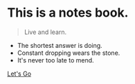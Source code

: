 # This is a notes book.

> Live and learn.

- The shortest answer is doing.
- Constant dropping wears the stone.
- It's never too late to mend.

<!-- [GitHub](https://github.com/zlmica/Notes_book/) -->
[Let's Go](#起步)
